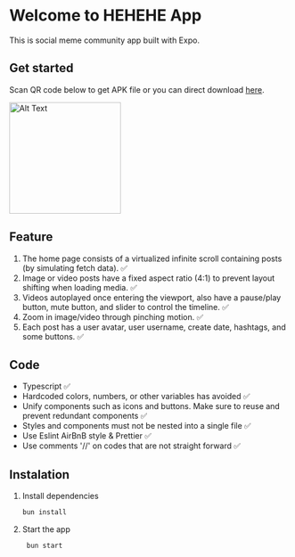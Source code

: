 # Welcome to HEHEHE App 

This is social meme community app built with Expo.

## Get started

Scan QR code below to get APK file or you can direct download [here](https://install.appcenter.ms/users/naandalist/apps/hehehe/distribution_groups/beta%20tester).

<img src="https://res.cloudinary.com/naandalistcloud/image/upload/v1729315311/temporer/oajslaymnwswzyenuzn6.jpg" width="200" alt="Alt Text">




## Feature

1. The home page consists of a virtualized infinite scroll containing posts (by simulating fetch data).  ✅
2. Image or video posts have a fixed aspect ratio (4:1) to prevent layout shifting when loading media. ✅
3. Videos autoplayed once entering the viewport, also have a pause/play button, mute button, and slider to control the timeline. ✅
4. Zoom in image/video through pinching motion. ✅
5. Each post has a user avatar, user username, create date, hashtags, and some buttons. ✅

## Code

- Typescript ✅
- Hardcoded colors, numbers, or other variables has avoided ✅
- Unify components such as icons and buttons. Make sure to reuse and prevent redundant components ✅
- Styles and components must not be nested into a single file ✅
- Use Eslint AirBnB style & Prettier ✅
- Use comments '//' on codes that are not straight forward ✅

## Instalation

1. Install dependencies

   ```bash
   bun install
   ```

2. Start the app

   ```bash
    bun start
   ```